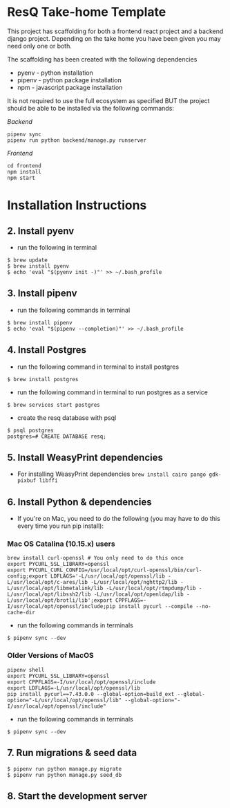 # ResQ Take-home Template

This project has scaffolding for both a frontend react project and a backend django project.
Depending on the take home you have been given you may need only one or both.

The scaffolding has been created with the following dependencies

- pyenv - python installation
- pipenv - python package installation
- npm - javascript package installation

It is not required to use the full ecosystem as specified BUT the project should be able to be installed via the following commands:

*Backend*

```shell
pipenv sync
pipenv run python backend/manage.py runserver
```

*Frontend*

```shell
cd frontend
npm install
npm start
```

# Installation Instructions

## 2. Install pyenv

-   run the following in terminal

```shell
$ brew update
$ brew install pyenv
$ echo 'eval "$(pyenv init -)"' >> ~/.bash_profile
```

## 3. Install pipenv

-   run the following commands in terminal

```shell
$ brew install pipenv
$ echo 'eval "$(pipenv --completion)"' >> ~/.bash_profile
```

## 4. Install Postgres

-   run the following command in terminal to install postgres

```shell
$ brew install postgres
```

-   run the following command in terminal to run postgres as a service

```shell
$ brew services start postgres
```

-   create the resq database with psql

```shell
$ psql postgres
postgres=# CREATE DATABASE resq;
```

## 5. Install WeasyPrint dependencies

-   For installing WeasyPrint dependencies `brew install cairo pango gdk-pixbuf libffi`

## 6. Install Python & dependencies

-   If you're on Mac, you need to do the following (you may have to do this every time you run pip install):

### Mac OS Catalina (10.15.x) users

```shell
brew install curl-openssl # You only need to do this once
export PYCURL_SSL_LIBRARY=openssl
export PYCURL_CURL_CONFIG=/usr/local/opt/curl-openssl/bin/curl-config;export LDFLAGS='-L/usr/local/opt/openssl/lib -L/usr/local/opt/c-ares/lib -L/usr/local/opt/nghttp2/lib -L/usr/local/opt/libmetalink/lib -L/usr/local/opt/rtmpdump/lib -L/usr/local/opt/libssh2/lib -L/usr/local/opt/openldap/lib -L/usr/local/opt/brotli/lib';export CPPFLAGS=-I/usr/local/opt/openssl/include;pip install pycurl --compile --no-cache-dir
```

-   run the following commands in terminals

```shell
$ pipenv sync --dev
```

### Older Versions of MacOS

```shell
pipenv shell
export PYCURL_SSL_LIBRARY=openssl
export CPPFLAGS=-I/usr/local/opt/openssl/include
export LDFLAGS=-L/usr/local/opt/openssl/lib
pip install pycurl==7.43.0.0 --global-option=build_ext --global-option="-L/usr/local/opt/openssl/lib" --global-option="-I/usr/local/opt/openssl/include"
```

-   run the following commands in terminals

```shell
$ pipenv sync --dev
```

## 7. Run migrations & seed data

```shell
$ pipenv run python manage.py migrate
$ pipenv run python manage.py seed_db
```

## 8. Start the development server
